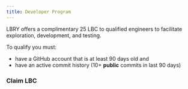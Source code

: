 ```yaml
---
title: Developer Program
---
```


LBRY offers a complimentary 25 LBC to qualified engineers to facilitate exploration, development, and testing.

To qualify you must:

- have a GitHub account that is at least 90 days old and
- have an active commit history (10+ **public** commits in last 90 days)

### Claim LBC
<DeveloperProgram/>
